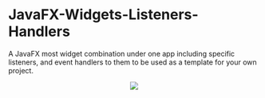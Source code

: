 # JavaFX-Widgets-Listeners-Handlers
A JavaFX most widget combination under one app including specific listeners, and event handlers to them to be used as a template for your own project.

<p align="center">
  <img src="https://i.imgur.com/MKbTCx2.png">
</p>
